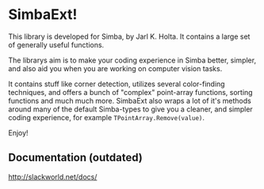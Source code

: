 SimbaExt!
========
This library is developed for Simba, by Jarl K. Holta. It contains a large set of generally useful functions.

The librarys aim is to make your coding experience in Simba better, simpler, and also aid you when you are working on 
computer vision tasks.

It contains stuff like corner detection, utilizes several color-finding techniques, and offers a bunch of "complex" point-array functions, sorting functions and much much more. 
SimbaExt also wraps a lot of it's methods around many of the default Simba-types to give you a cleaner, and simpler coding experience, for example `TPointArray.Remove(value)`.

Enjoy!

Documentation (outdated)
--------
http://slackworld.net/docs/
